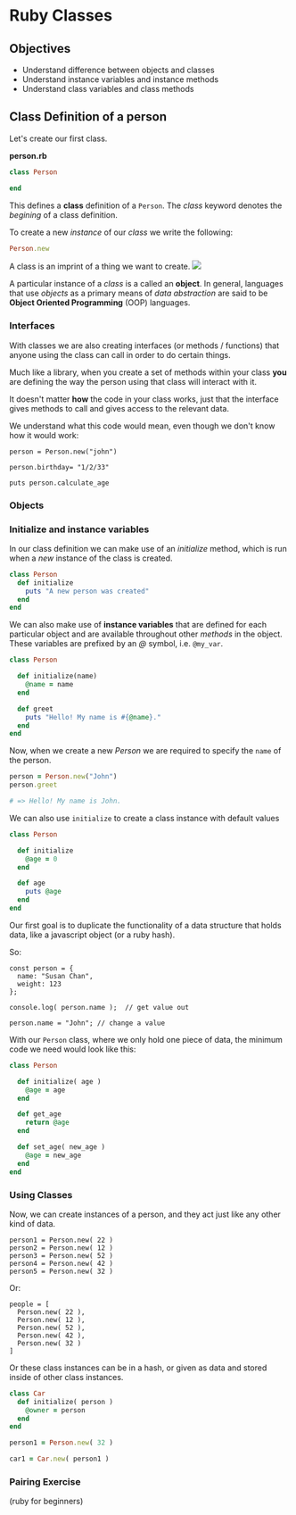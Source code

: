 # Ruby Classes

## Objectives

* Understand difference between objects and classes
* Understand instance variables and instance methods
* Understand class variables and class methods

## Class Definition of a person

Let's create our first class.

**person.rb**

```ruby
class Person

end
```

This defines a **class** definition of a `Person`. The _class_ keyword denotes the _begining_ of a class definition.

To create a new _instance_ of our _class_ we write the following:

```ruby
Person.new
```

A class is an imprint of a thing we want to create. ![](https://media.giphy.com/media/6djJPJeaWwTrW/giphy.gif)

A particular instance of a _class_ is a called an **object**. In general, languages that use _objects_ as a primary means of _data abstraction_ are said to be **Object Oriented Programming** \(OOP\) languages.

### Interfaces

With classes we are also creating interfaces \(or methods / functions\) that anyone using the class can call in order to do certain things.

Much like a library, when you create a set of methods within your class **you** are defining the way the person using that class will interact with it.

It doesn't matter **how** the code in your class works, just that the interface gives methods to call and gives access to the relevant data.

We understand what this code would mean, even though we don't know how it would work:

```text
person = Person.new("john")

person.birthday= "1/2/33"

puts person.calculate_age
```

### Objects

### Initialize and instance variables

In our class definition we can make use of an _initialize_ method, which is run when a _new_ instance of the class is created.

```ruby
class Person
  def initialize
    puts "A new person was created"
  end
end
```

We can also make use of **instance variables** that are defined for each particular object and are available throughout other _methods_ in the object. These variables are prefixed by an _@_ symbol, i.e. `@my_var`.

```ruby
class Person

  def initialize(name)
    @name = name
  end

  def greet
    puts "Hello! My name is #{@name}."
  end
end
```

Now, when we create a new _Person_ we are required to specify the `name` of the person.

```ruby
person = Person.new("John")
person.greet

# => Hello! My name is John.
```

We can also use `initialize` to create a class instance with default values

```ruby
class Person

  def initialize
    @age = 0
  end

  def age
    puts @age
  end
end
```

Our first goal is to duplicate the functionality of a data structure that holds data, like a javascript object \(or a ruby hash\).

So:

```text
const person = {
  name: "Susan Chan",
  weight: 123
};

console.log( person.name );  // get value out

person.name = "John"; // change a value
```

With our `Person` class, where we only hold one piece of data, the minimum code we need would look like this:

```ruby
class Person

  def initialize( age )
    @age = age
  end

  def get_age
    return @age
  end

  def set_age( new_age )
    @age = new_age
  end
end
```

### Using Classes

Now, we can create instances of a person, and they act just like any other kind of data.

```text
person1 = Person.new( 22 )
person2 = Person.new( 12 )
person3 = Person.new( 52 )
person4 = Person.new( 42 )
person5 = Person.new( 32 )
```

Or:

```text
people = [
  Person.new( 22 ),
  Person.new( 12 ),
  Person.new( 52 ),
  Person.new( 42 ),
  Person.new( 32 )
]
```

Or these class instances can be in a hash, or given as data and stored inside of other class instances.

```ruby
class Car
  def initialize( person )
    @owner = person
  end
end

person1 = Person.new( 32 )

car1 = Car.new( person1 )
```

### Pairing Exercise

\(ruby for beginners\)

